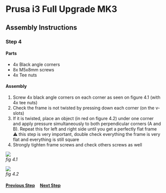 # Prusa i3 Full Upgrade MK3

## Assembly Instructions

### Step 4

#### Parts  

* 4x Black angle corners
* 8x M5x8mm screws
* 4x Tee nuts

#### Assembly

1. Screw 4x black angle corners on each corner as seen on figure 4.1 (with 4x tee nuts)
1. Check the frame is not twisted by pressing down each corner (on the v-slots)
1. If it is twisted, place an object (in red on figure 4.2) under one corner and apply pressure simultaneously to both perpendicular corners (A and B). Repeat this for left and right side until you get a perfectly flat frame<br>
   :warning: this step is very important, double check everything the frame is very flat and everything is still square
1. Strongly tighten frame screws and check others screws as well



![](img/fig4.1.jpg)\
*fig 4.1*

![](img/fig4.2.jpg)\
*fig 4.2*

#### [Previous Step](step03.md) &nbsp;&nbsp;&nbsp; [Next Step](step05.md)
